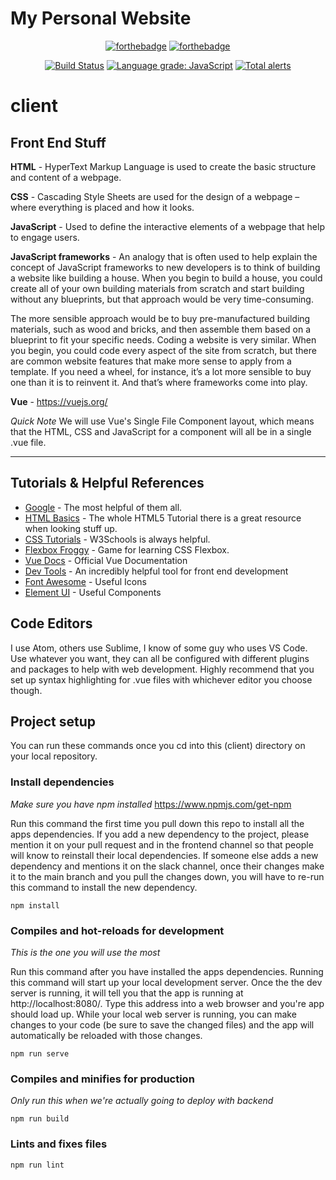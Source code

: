 <p align="center" color="#6a737d">
  <h1>My Personal Website</h1>
</p>

<div align="center">

[![forthebadge](https://forthebadge.com/images/badges/made-with-vue.svg)](https://forthebadge.com) [![forthebadge](https://forthebadge.com/images/badges/designed-in-ms-paint.svg)](https://forthebadge.com)
</div>

<div align="center">
  
[![Build Status](https://travis-ci.com/JMLegere/me.svg?branch=master)](https://travis-ci.com/JMLegere/me) [![Language grade: JavaScript](https://img.shields.io/lgtm/grade/javascript/g/JMLegere/me.svg?logo=lgtm&logoWidth=18)](https://lgtm.com/projects/g/JMLegere/me/context:javascript) [![Total alerts](https://img.shields.io/lgtm/alerts/g/JMLegere/me.svg?logo=lgtm&logoWidth=18)](https://lgtm.com/projects/g/JMLegere/me/alerts/)
</div>

# client

## Front End Stuff
**HTML** - HyperText Markup Language is used to create the basic structure and content of a webpage.

**CSS** - Cascading Style Sheets are used for the design of a webpage – where everything is placed and how it looks.

**JavaScript** - Used to define the interactive elements of a webpage that help to engage users.

**JavaScript frameworks** - An analogy that is often used to help explain the concept of JavaScript frameworks to new developers is to think of building a website like building a house. When you begin to build a house, you could create all of your own building materials from scratch and start building without any blueprints, but that approach would be very time-consuming.

The more sensible approach would be to buy pre-manufactured building materials, such as wood and bricks, and then assemble them based on a blueprint to fit your specific needs. Coding a website is very similar. When you begin, you could code every aspect of the site from scratch, but there are common website features that make more sense to apply from a template. If you need a wheel, for instance, it’s a lot more sensible to buy one than it is to reinvent it. And that’s where frameworks come into play.

**Vue** - https://vuejs.org/

*Quick Note*
We will use Vue's Single File Component layout, which means that the HTML, CSS and JavaScript for a component will all be in a single .vue file.

---

## Tutorials & Helpful References
- [Google](https://www.google.ca/) - The most helpful of them all.
- [HTML Basics](https://www.w3schools.com/html/html_basic.asp) - The whole HTML5 Tutorial there is a great resource when looking stuff up.
- [CSS Tutorials](https://www.w3schools.com/Css/) - W3Schools is always helpful.
- [Flexbox Froggy](https://flexboxfroggy.com/) - Game for learning CSS Flexbox.
- [Vue Docs](https://vuejs.org/v2/guide/) - Official Vue Documentation
- [Dev Tools](https://www.codecademy.com/articles/use-devtools) - An incredibly helpful tool for front end development
- [Font Awesome](https://fontawesome.com/icons?d=gallery) - Useful Icons
- [Element UI](http://element.eleme.io/#/en-US/component/installation) - Useful Components
## Code Editors
I use Atom, others use Sublime, I know of some guy who uses VS Code. Use whatever you want, they can all be configured with different plugins and packages to help with web development. Highly recommend that you set up syntax highlighting for .vue files with whichever editor you choose though.

## Project setup
You can run these commands once you cd into this (client) directory on your local repository.

### Install dependencies
*Make sure you have npm installed*
https://www.npmjs.com/get-npm

Run this command the first time you pull down this repo to install all the apps dependencies. If you add a new dependency to the project, please mention it on your pull request and in the frontend channel so that people will know to reinstall their local dependencies. If someone else adds a new dependency and mentions it on the slack channel, once their changes make it to the main branch and you pull the changes down, you will have to re-run this command to install the new dependency.

```
npm install
```

### Compiles and hot-reloads for development
*This is the one you will use the most*

Run this command after you have installed the apps dependencies. Running this command will start up your local development server. Once the the dev server is running, it will tell you that the app is running at http://localhost:8080/. Type this address into a web browser and you're app should load up. While your local web server is running, you can make changes to your code (be sure to save the changed files) and the app will automatically be reloaded with those changes.

```
npm run serve
```

### Compiles and minifies for production
*Only run this when we're actually going to deploy with backend*
```
npm run build
```

### Lints and fixes files
```
npm run lint
```
